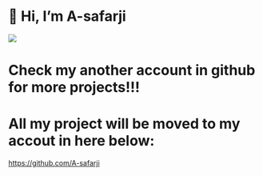 #  👋 Hi, I’m A-safarji


![](https://visitor-badge.glitch.me/badge?page_id=safarji.safarji)
# Check my another account in github for more projects!!!

# All my project will be moved to my accout in here below:

https://github.com/A-safarji



<!---
safarji/safarji is a ✨ special ✨ repository because its `README.md` (this file) appears on your GitHub profile.
You can click the Preview link to take a look at your changes.
--->
